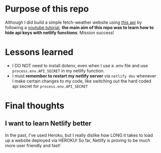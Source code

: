 # Purpose of this repo

Although I did build a simple fetch-weather website using [this api](https://weatherstack.com/) by following a [youtube tutorial](https://youtu.be/m2Dr4L_Ab14), **the main aim of this repo was to learn how to hide api keys with netlify functions**. Mission success!

# Lessons learned

- I DO NOT need to install dotenv, even when I use a .env file and use `process.env.API_SECRET` in my netlify function.
- I must **remember to restart my netlify server** via `netlify dev` whenever I make certain changes to my code, like switching out the hard coded api secret for `process.env.API_SECRET`

# Final thoughts

## I want to learn Netlify better

In the past, I've used Heroku, but I really dislike how LONG it takes to load up a website deployed via HEROKU!
So far, Netlify is proving to be much more user friendly and fast!
